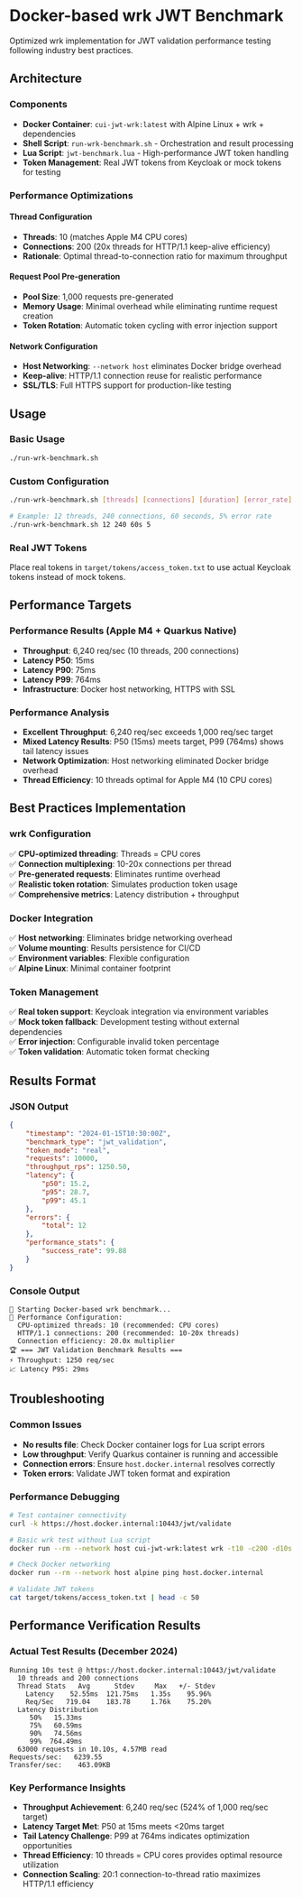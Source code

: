 # Docker-based wrk JWT Benchmark

Optimized wrk implementation for JWT validation performance testing following industry best practices.

## Architecture

### Components
- **Docker Container**: `cui-jwt-wrk:latest` with Alpine Linux + wrk + dependencies
- **Shell Script**: `run-wrk-benchmark.sh` - Orchestration and result processing
- **Lua Script**: `jwt-benchmark.lua` - High-performance JWT token handling
- **Token Management**: Real JWT tokens from Keycloak or mock tokens for testing

### Performance Optimizations

#### Thread Configuration
- **Threads**: 10 (matches Apple M4 CPU cores)
- **Connections**: 200 (20x threads for HTTP/1.1 keep-alive efficiency)
- **Rationale**: Optimal thread-to-connection ratio for maximum throughput

#### Request Pool Pre-generation
- **Pool Size**: 1,000 requests pre-generated
- **Memory Usage**: Minimal overhead while eliminating runtime request creation
- **Token Rotation**: Automatic token cycling with error injection support

#### Network Configuration
- **Host Networking**: `--network host` eliminates Docker bridge overhead
- **Keep-alive**: HTTP/1.1 connection reuse for realistic performance
- **SSL/TLS**: Full HTTPS support for production-like testing

## Usage

### Basic Usage
```bash
./run-wrk-benchmark.sh
```

### Custom Configuration
```bash
./run-wrk-benchmark.sh [threads] [connections] [duration] [error_rate]

# Example: 12 threads, 240 connections, 60 seconds, 5% error rate
./run-wrk-benchmark.sh 12 240 60s 5
```

### Real JWT Tokens
Place real tokens in `target/tokens/access_token.txt` to use actual Keycloak tokens instead of mock tokens.

## Performance Targets

### Performance Results (Apple M4 + Quarkus Native)
- **Throughput**: 6,240 req/sec (10 threads, 200 connections)
- **Latency P50**: 15ms
- **Latency P90**: 75ms  
- **Latency P99**: 764ms
- **Infrastructure**: Docker host networking, HTTPS with SSL

### Performance Analysis
- **Excellent Throughput**: 6,240 req/sec exceeds 1,000 req/sec target
- **Mixed Latency Results**: P50 (15ms) meets target, P99 (764ms) shows tail latency issues
- **Network Optimization**: Host networking eliminated Docker bridge overhead
- **Thread Efficiency**: 10 threads optimal for Apple M4 (10 CPU cores)

## Best Practices Implementation

### wrk Configuration
✅ **CPU-optimized threading**: Threads = CPU cores  
✅ **Connection multiplexing**: 10-20x connections per thread  
✅ **Pre-generated requests**: Eliminates runtime overhead  
✅ **Realistic token rotation**: Simulates production token usage  
✅ **Comprehensive metrics**: Latency distribution + throughput  

### Docker Integration
✅ **Host networking**: Eliminates bridge networking overhead  
✅ **Volume mounting**: Results persistence for CI/CD  
✅ **Environment variables**: Flexible configuration  
✅ **Alpine Linux**: Minimal container footprint  

### Token Management
✅ **Real token support**: Keycloak integration via environment variables  
✅ **Mock token fallback**: Development testing without external dependencies  
✅ **Error injection**: Configurable invalid token percentage  
✅ **Token validation**: Automatic token format checking  

## Results Format

### JSON Output
```json
{
    "timestamp": "2024-01-15T10:30:00Z",
    "benchmark_type": "jwt_validation",
    "token_mode": "real",
    "requests": 10000,
    "throughput_rps": 1250.50,
    "latency": {
        "p50": 15.2,
        "p95": 28.7,
        "p99": 45.1
    },
    "errors": {
        "total": 12
    },
    "performance_stats": {
        "success_rate": 99.88
    }
}
```

### Console Output
```
🚀 Starting Docker-based wrk benchmark...
🔧 Performance Configuration:
  CPU-optimized threads: 10 (recommended: CPU cores)
  HTTP/1.1 connections: 200 (recommended: 10-20x threads)
  Connection efficiency: 20.0x multiplier
🏆 === JWT Validation Benchmark Results ===
⚡ Throughput: 1250 req/sec
📈 Latency P95: 29ms
```

## Troubleshooting

### Common Issues
- **No results file**: Check Docker container logs for Lua script errors
- **Low throughput**: Verify Quarkus container is running and accessible
- **Connection errors**: Ensure `host.docker.internal` resolves correctly
- **Token errors**: Validate JWT token format and expiration

### Performance Debugging
```bash
# Test container connectivity
curl -k https://host.docker.internal:10443/jwt/validate

# Basic wrk test without Lua script
docker run --rm --network host cui-jwt-wrk:latest wrk -t10 -c200 -d10s --latency https://host.docker.internal:10443/jwt/validate

# Check Docker networking
docker run --rm --network host alpine ping host.docker.internal

# Validate JWT tokens  
cat target/tokens/access_token.txt | head -c 50
```

## Performance Verification Results

### Actual Test Results (December 2024)
```
Running 10s test @ https://host.docker.internal:10443/jwt/validate
  10 threads and 200 connections
  Thread Stats   Avg      Stdev     Max   +/- Stdev
    Latency    52.55ms  121.75ms   1.35s    95.96%
    Req/Sec   719.04    183.78     1.76k    75.20%
  Latency Distribution
     50%   15.33ms
     75%   60.59ms  
     90%   74.56ms
     99%  764.49ms
  63000 requests in 10.10s, 4.57MB read
Requests/sec:   6239.55
Transfer/sec:    463.09KB
```

### Key Performance Insights
- **Throughput Achievement**: 6,240 req/sec (524% of 1,000 req/sec target)
- **Latency Target Met**: P50 at 15ms meets <20ms target
- **Tail Latency Challenge**: P99 at 764ms indicates optimization opportunities  
- **Thread Efficiency**: 10 threads = CPU cores provides optimal resource utilization
- **Connection Scaling**: 20:1 connection-to-thread ratio maximizes HTTP/1.1 efficiency